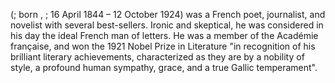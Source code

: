 (; born , ; 16 April 1844 – 12 October 1924) was a French poet, journalist, and novelist with several best-sellers. Ironic and skeptical, he was considered in his day the ideal French man of letters. He was a member of the Académie française, and won the 1921 Nobel Prize in Literature "in recognition of his brilliant literary achievements, characterized as they are by a nobility of style, a profound human sympathy, grace, and a true Gallic temperament".
